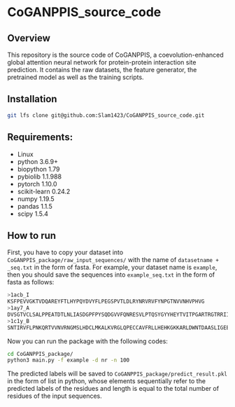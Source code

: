 # CoGANPPIS_source_code
## Overview
This repository is the source code of CoGANPPIS, a coevolution-enhanced global attention neural network for protein-protein interaction site prediction. It contains the raw datasets, the feature generator, the pretrained model as well as the training scripts.

## Installation
```bash
git lfs clone git@github.com:Slam1423/CoGANPPIS_source_code.git
```

## Requirements:
- Linux
- python 3.6.9+
- biopython 1.79
- pybiolib 1.1.988
- pytorch 1.10.0
- scikit-learn 0.24.2
- numpy 1.19.5
- pandas 1.1.5
- scipy 1.5.4

## How to run
First, you have to copy your dataset into `CoGANPPIS_package/raw_input_sequences/` with the name of `datasetname + _seq.txt` in the form of fasta. For example, your dataset name is `example`, then you should save the sequences into `example_seq.txt` in the form of fasta as follows:

```bash
>1acb_I
KSFPEVVGKTVDQAREYFTLHYPQYDVYFLPEGSPVTLDLRYNRVRVFYNPGTNVVNHVPHVG
>1ay7_A
DVSGTVCLSALPPEATDTLNLIASDGPFPYSQDGVVFQNRESVLPTQSYGYYHEYTVITPGARTRGTRRIITGEATQEDYYTGDHYATFSLIDQTC
>1c1y_B
SNTIRVFLPNKQRTVVNVRNGMSLHDCLMKALKVRGLQPECCAVFRLLHEHKGKKARLDWNTDAASLIGEELQVDFL

```

Now you can run the package with the following codes:

```bash
cd CoGANPPIS_package/
python3 main.py -f example -d nr -n 100
```

The predicted labels will be saved to `CoGANPPIS_package/predict_result.pkl` in the form of list in python, whose elements sequentially refer to the predicted labels of the residues and length is equal to the total number of residues of the input sequences. 

